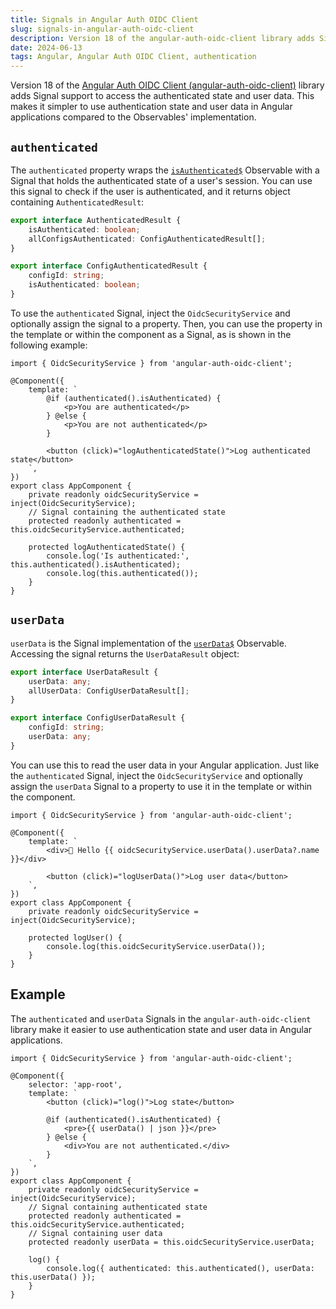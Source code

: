 ```yaml
---
title: Signals in Angular Auth OIDC Client
slug: signals-in-angular-auth-oidc-client
description: Version 18 of the angular-auth-oidc-client library adds Signal support to access the authenticated state and user data.
date: 2024-06-13
tags: Angular, Angular Auth OIDC Client, authentication
---
```


Version 18 of the [Angular Auth OIDC Client (angular-auth-oidc-client)](https://angular-auth-oidc-client.com/) library adds Signal support to access the authenticated state and user data.
This makes it simpler to use authentication state and user data in Angular applications compared to the Observables' implementation.

## `authenticated`

The `authenticated` property wraps the [`isAuthenticated$`](https://angular-auth-oidc-client.com/docs/documentation/public-api#isauthenticated) Observable with a Signal that holds the authenticated state of a user's session.
You can use this signal to check if the user is authenticated, and it returns object containing `AuthenticatedResult`:

```ts
export interface AuthenticatedResult {
	isAuthenticated: boolean;
	allConfigsAuthenticated: ConfigAuthenticatedResult[];
}

export interface ConfigAuthenticatedResult {
	configId: string;
	isAuthenticated: boolean;
}
```

To use the `authenticated` Signal, inject the `OidcSecurityService` and optionally assign the signal to a property.
Then, you can use the property in the template or within the component as a Signal, as is shown in the following example:

```angular-ts{5-9, 15-18, 20-21}:app.component.ts
import { OidcSecurityService } from 'angular-auth-oidc-client';

@Component({
	template: `
		@if (authenticated().isAuthenticated) {
			<p>You are authenticated</p>
		} @else {
			<p>You are not authenticated</p>
		}

		<button (click)="logAuthenticatedState()">Log authenticated state</button>
	`,
})
export class AppComponent {
	private readonly oidcSecurityService = inject(OidcSecurityService);
	// Signal containing the authenticated state
	protected readonly authenticated = this.oidcSecurityService.authenticated;

	protected logAuthenticatedState() {
		console.log('Is authenticated:', this.authenticated().isAuthenticated);
		console.log(this.authenticated());
	}
}
```

## `userData`

`userData` is the Signal implementation of the [`userData$`](https://angular-auth-oidc-client.com/docs/documentation/public-api#userdata) Observable.
Accessing the signal returns the `UserDataResult` object:

```ts
export interface UserDataResult {
	userData: any;
	allUserData: ConfigUserDataResult[];
}

export interface ConfigUserDataResult {
	configId: string;
	userData: any;
}
```

You can use this to read the user data in your Angular application.
Just like the `authenticated` Signal, inject the `OidcSecurityService` and optionally assign the `userData` Signal to a property to use it in the template or within the component.

```angular-ts{5, 11, 14}:app.component.ts
import { OidcSecurityService } from 'angular-auth-oidc-client';

@Component({
	template: `
		<div>👋 Hello {{ oidcSecurityService.userData().userData?.name }}</div>

		<button (click)="logUserData()">Log user data</button>
	`,
})
export class AppComponent {
	private readonly oidcSecurityService = inject(OidcSecurityService);

	protected logUser() {
		console.log(this.oidcSecurityService.userData());
	}
}
```

## Example

The `authenticated` and `userData` Signals in the `angular-auth-oidc-client` library make it easier to use authentication state and user data in Angular applications.

```angular-ts
import { OidcSecurityService } from 'angular-auth-oidc-client';

@Component({
	selector: 'app-root',
	template: `
		<button (click)="log()">Log state</button>

		@if (authenticated().isAuthenticated) {
			<pre>{{ userData() | json }}</pre>
		} @else {
			<div>You are not authenticated.</div>
		}
	`,
})
export class AppComponent {
	private readonly oidcSecurityService = inject(OidcSecurityService);
	// Signal containing authenticated state
	protected readonly authenticated = this.oidcSecurityService.authenticated;
	// Signal containing user data
	protected readonly userData = this.oidcSecurityService.userData;

	log() {
		console.log({ authenticated: this.authenticated(), userData: this.userData() });
	}
}
```
